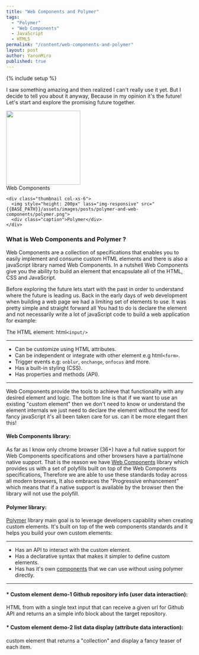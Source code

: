 ```yaml
---
title: "Web Components and Polymer"
tags:
  - "Polymer"
  - "Web Components"
  - JavaScript
  - HTML5
permalink: "/content/web-components-and-polymer"
layout: post
author: YaronMiro
published: true
---
```


{% include setup %}

I saw something amazing and then realized I can't really use it yet.
But I decide to tell you about it anyway, Because in my opinion it's the future!
Let's start and explore the promising future together.

<div class="row">
	<div class="thumbnail col-xs-6">
	  <img  style="height: 200px" class="img-responsive" src="{{BASE_PATH}}/assets/images/posts/polymer-and-web-components/web-components.svg">
	  <div class="caption">Web Components</div>
	</div>

	<div class="thumbnail col-xs-6">
	  <img style="height: 200px" lass="img-responsive" src="{{BASE_PATH}}/assets/images/posts/polymer-and-web-components/polymer.png">
	  <div class="caption">Polymer</div>
	</div>
</div>

<!-- more -->

### What is Web Components and Polymer ?
Web Components are a collection of specifications that enables you to easily implement and consume custom HTML elements and there is also a javaScript library named Web Components. In a nutshell Web Components give you the ability to build an element that encapsulate all of the HTML, CSS and JavaScript. 

Before exploring the future lets start with the past in order to understand where the future is leading us. Back in the early days of web development when building a web page we had a limiting set of elements to use. It was pretty simple and straight forward all You had to do is declare the element and not necessarily write a lot of javaScript code to build a web application for example:  

The HTML element: html```<input/>```

------

* Can be customize using HTML attributes.
* Can be independent or integrate with other element e.g  html```<form>```.
* Trigger events e.g: `onblur`, `onchange`, `onfocus` and more.
* Has a built-in styling (CSS).
* Has properties and methods (API).

------

Web Components provide the tools to achieve that functionality with any desired element and logic.
The bottom line is that if we want to use an existing "custom element" then we don't need to know or understand the element internals we just need to declare the element without the need for fancy javaScript it's all been taken care for us. can it be more elegant then this!


#### Web Components library:
As far as I know only chrome browser (36+) have a full native support for Web Components specifications and other browsers have a partial/none native support. That is the reason we have [Web Components](http://webcomponents.org/) library which provides us with a set of polyfills built on top of the Web Components specifications, Therefore we are able to use these standards today across all modern browsers, It also embraces the "Progressive enhancement" which means that if a native support is available by the browser then the library will not use the polyfill.


#### Polymer library:
[Polymer](https://www.polymer-project.org/1.0/) library main goal is to leverage developers capability when creating custom elements.
It's built on top of the web components standards and it helps you build your own custom elements:

------

* Has an API to interact with the custom element.
* Has a declarative syntax that makes it simpler to define custom elements.
* Has has it's own [components](https://elements.polymer-project.org/) that we can use without using polymer directly.

------

####  * Custom element demo-1 Github repository info (user data interaction):
HTML from with a single text input that can receive a given url for Github API and returns an a simple info block about the target repository.

####  * Custom element demo-2 list data display (attribute data interaction):
custom element that returns a "collection" and display a fancy teaser of each item.




